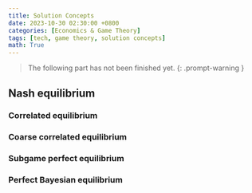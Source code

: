 ```yaml
---
title: Solution Concepts
date: 2023-10-30 02:30:00 +0800
categories: [Economics & Game Theory]
tags: [tech, game theory, solution concepts]
math: True
---
```



> The following part has not been finished yet.
{: .prompt-warning }

## Nash equilibrium

<!-- Formally, let $S_i$ be the set of all possible strategies for player $i$, where $i=1, \ldots, N$. Let $s^*=\left(s_i^*, s_{-i}^*\right)$ be a strategy profile, a set consisting of one strategy for each player, where $s_{-i}^*$ denotes the $N-1$ strategies of all the players except $i$. Let $u_i\left(s_i, s_{-i}^*\right)$ be player i's payoff as a function of the strategies. The strategy profile $s^*$ is a Nash equilibrium if $u_i\left(s_i^*, s_{-i}^*\right) \geq u_i\left(s_i, s_{-i}^*\right)$ for all $s_i \in S_i$ -->


### Correlated equilibrium


### Coarse correlated equilibrium



### Subgame perfect equilibrium

### Perfect Bayesian equilibrium